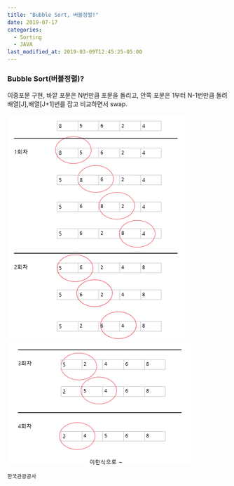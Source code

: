 ```yaml
---
title: "Bubble Sort, 버블정렬!"
date: 2019-07-17
categories:
  - Sorting
  - JAVA
last_modified_at: 2019-03-09T12:45:25-05:00
---
```



### Bubble Sort(버블정렬)?

이중포문 구현,
바깥 포문은 N번만큼 포문을 돌리고,
안쪽 포문은 1부터 N-1번만큼 돌려
배열[J],배열[J+1]번를 잡고 비교하면서 swap.

![버블1](/images/bubble_img1.PNG)
![버블2](/images/bubble_img2.PNG)
```bash
한국관광공사
```
